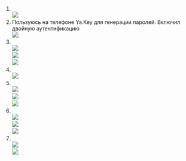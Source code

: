 1. <br/>![](img/1.jpg)
2. Пользуюсь на телефоне Ya.Key для генерации паролей. Включил двойную аутентификацию <br/>![](img/2.jpg)
3. <br/>![](img/3.jpg)
<br/>![](img/3.1.jpg)
<br/>![](img/3.2.jpg)
4. <br/>![](img/4.jpg)
5. <br/>![](img/5.1.jpg)
<br/>![](img/5.2.jpg)
<br/>![](img/5.3.jpg)
6. <br/>![](img/6.1.jpg)
<br/>![](img/6.2.jpg)
<br/>![](img/6.3.jpg)
7. <br/>![](img/7.1.jpg)
<br/>![](img/7.2.jpg)
